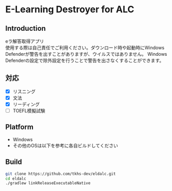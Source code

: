 # E-Learning Destroyer for ALC
## Introduction
eラ解答取得アプリ  
使用する際は自己責任でご利用ください。ダウンロード時や起動時にWindows Defenderが警告を出すことがありますが、ウイルスではありません。
Windows Defenderの設定で除外設定を行うことで警告を出さなくすることができます。
## 対応
- [x] リスニング
- [x] 文法
- [x] リーディング
- [ ] TOEFL模擬試験
## Platform
- Windows
- その他のOSは以下を参考に各自ビルドしてください
## Build
``` bash
git clone https://github.com/tkhs-dev/eldalc.git
cd eldalc
./gradlew linkReleaseExecutableNative
```